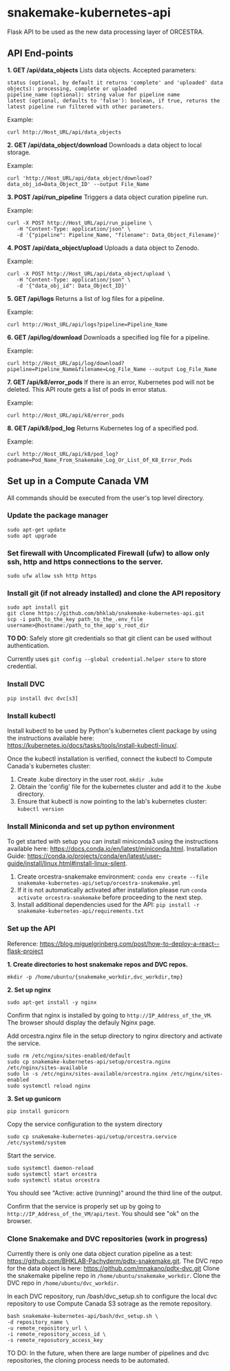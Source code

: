 # snakemake-kubernetes-api
Flask API to be used as the new data processing layer of ORCESTRA.

## API End-points
**1. GET /api/data_objects**
Lists data objects. 
Accepted parameters:
```
status (optional, by default it returns 'complete' and 'uploaded' data objects): processing, complete or uploaded
pipeline_name (optional): string value for pipeline name
latest (optional, defaults to 'false'): boolean, if true, returns the latest pipeline run filtered with other parameters.
```

Example:
```
curl http://Host_URL/api/data_objects
```

**2. GET /api/data_object/download**
Downloads a data object to local storage.

Example: 
```
curl 'http://Host_URL/api/data_object/download?data_obj_id=Data_Object_ID' --output File_Name
```

**3. POST /api/run_pipeline** 
Triggers a data object curation pipeline run.

Example: 
```
curl -X POST http://Host_URL/api/run_pipeline \
   -H "Content-Type: application/json" \
   -d '{"pipeline": Pipeline_Name, "filename": Data_Object_Filename}' 
```

**4. POST /api/data_object/upload**
Uploads a data object to Zenodo.

Example:
```
curl -X POST http://Host_URL/api/data_object/upload \
   -H "Content-Type: application/json" \
   -d '{"data_obj_id": Data_Object_ID}' 
```

**5. GET /api/logs**
Returns a list of log files for a pipeline.

Example:
```
curl http://Host_URL/api/logs?pipeline=Pipeline_Name
```

**6. GET /api/log/download**
Downloads a specified log file for a pipeline.

Example:
```
curl http://Host_URL/api/log/download?pipeline=Pipeline_Name&filename=Log_File_Name --output Log_File_Name
```

**7. GET /api/k8/error_pods**
If there is an error, Kubernetes pod will not be deleted. This API route gets a list of pods in error status.

Example:
```
curl http://Host_URL/api/k8/error_pods
```

**8. GET /api/k8/pod_log**
Returns Kubernetes log of a specified pod.

Example:
```
curl http://Host_URL/api/k8/pod_log?podname=Pod_Name_From_Snakemake_Log_Or_List_Of_K8_Error_Pods
```

## Set up in a Compute Canada VM
All commands should be executed from the user's top level directory.

### Update the package manager 
```
sudo apt-get update
sudo apt upgrade
```

### Set firewall with Uncomplicated Firewall (ufw) to allow only ssh, http and https connections to the server.
```
sudo ufw allow ssh http https
```

### Install git (if not already installed) and clone the API repository
```
sudo apt install git
git clone https://github.com/bhklab/snakemake-kubernetes-api.git
scp -i path_to_the_key path_to_the_.env_file username>@hostname:/path_to_the_app's_root_dir
```
**TO DO**: Safely store git credentials so that git client can be used without authentication. 

Currently uses ```git config --global credential.helper store``` to store credential.

### Install DVC
```
pip install dvc dvc[s3]
```

### Install kubectl
Install kubectl to be used by Python's kubernetes client package by using the instructions available here: https://kubernetes.io/docs/tasks/tools/install-kubectl-linux/.

Once the kubectl installation is verified, connect the kubectl to Compute Canada's kubernetes cluster:
1. Create .kube directory in the user root. ```mkdir .kube```
2. Obtain the 'config' file for the kubernetes cluster and add it to the .kube directory.
3. Ensure that kubectl is now pointing to the lab's kubernetes cluster: ```kubectl version```

### Install Miniconda and set up python environment
To get started with setup you can install miniconda3 using the instructions available here: https://docs.conda.io/en/latest/miniconda.html.
Installation Guide: https://conda.io/projects/conda/en/latest/user-guide/install/linux.html#install-linux-silent.

1. Create orcestra-snakemake environment: ```conda env create --file snakemake-kubernetes-api/setup/orcestra-snakemake.yml```
2. If it is not automatically activated after installation please run ```conda activate orcestra-snakemake``` before proceeding to the next step.
3. Install additional dependencies used for the API: ```pip install -r snakemake-kubernetes-api/requirements.txt```

### Set up the API
Reference: https://blog.miguelgrinberg.com/post/how-to-deploy-a-react--flask-project

**1. Create directories to host snakemake repos and DVC repos.**
```
mkdir -p /home/ubuntu/{snakemake_workdir,dvc_workdir,tmp}
```

**2. Set up nginx**
```
sudo apt-get install -y nginx
```
Confirm that nginx is installed by going to ```http://IP_Address_of_the_VM```. The browser should display the defauly Nginx page.

Add orcestra.nginx file in the setup directory to nginx directory and activate the service.
```
sudo rm /etc/nginx/sites-enabled/default
sudo cp snakemake-kubernetes-api/setup/orcestra.nginx /etc/nginx/sites-available
sudo ln -s /etc/nginx/sites-available/orcestra.nginx /etc/nginx/sites-enabled
sudo systemctl reload nginx
```

**3. Set up gunicorn**
```
pip install gunicorn
```
Copy the service configuration to the system directory
```
sudo cp snakemake-kubernetes-api/setup/orcestra.service /etc/systemd/system
```
Start the service.
```
sudo systemctl daemon-reload
sudo systemctl start orcestra
sudo systemctl status orcestra 
```
You should see "Active: active (running)" around the third line of the output.

Confirm that the service is properly set up by going to ```http://IP_Address_of_the_VM/api/test```. You should see "ok" on the browser.

### Clone Snakemake and DVC repositories (work in progress)
Currently there is only one data object curation pipeline as a test: https://github.com/BHKLAB-Pachyderm/pdtx-snakemake.git.
The DVC repo for the data object is here: https://github.com/mnakano/pdtx-dvc.git
Clone the snakemake pipeline repo in ```/home/ubuntu/snakemake_workdir```.
Clone the DVC repo in ```/home/ubuntu/dvc_workdir```.

In each DVC repository, run /bash/dvc_setup.sh to configure the local dvc repository to use Compute Canada S3 sotrage as the remote repository.
```
bash snakemake-kubernetes-api/bash/dvc_setup.sh \
-d repository_name \
-u remote_repository_url \
-i remote_repository_access_id \
-s remote_reposutory_access_key
```

TO DO: In the future, when there are large number of pipelines and dvc repositories, the cloning process needs to be automated.





